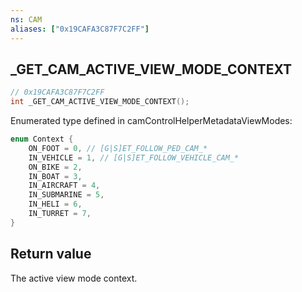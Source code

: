 ```yaml
---
ns: CAM
aliases: ["0x19CAFA3C87F7C2FF"]
---
```

## _GET_CAM_ACTIVE_VIEW_MODE_CONTEXT

```c
// 0x19CAFA3C87F7C2FF
int _GET_CAM_ACTIVE_VIEW_MODE_CONTEXT();
```

Enumerated type defined in camControlHelperMetadataViewModes:

```c
enum Context {
    ON_FOOT = 0, // [G|S]ET_FOLLOW_PED_CAM_*
    IN_VEHICLE = 1, // [G|S]ET_FOLLOW_VEHICLE_CAM_*
    ON_BIKE = 2,
    IN_BOAT = 3,
    IN_AIRCRAFT = 4,
    IN_SUBMARINE = 5,
    IN_HELI = 6,
    IN_TURRET = 7,
}
```

## Return value
The active view mode context.

